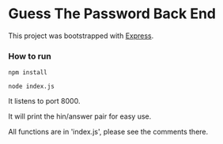 # Guess The Password Back End

This project was bootstrapped with [Express](https://expressjs.com/en/starter/installing.html).

### How to run
`npm install`

`node index.js`

It listens to port 8000.

It will print the hin/answer pair for easy use.

All functions are in 'index.js', please see the comments there.